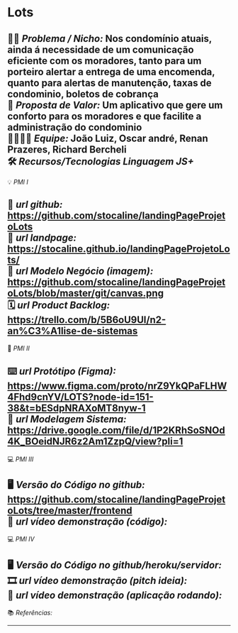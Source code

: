 # Lots
🙁🙂 _*Problema / Nicho:*_  Nos condomínio atuais, ainda á  necessidade de um comunicação eficiente com os moradores, tanto para um porteiro alertar a entrega de uma encomenda, quanto para alertas de manutenção, taxas de condominio, boletos de cobrança <br/>
🎁 _*Proposta de Valor:*_ Um aplicativo que gere um conforto para os moradores e que facilite a administração do condominio <br/> 
🧑‍💻👩‍💻 _*Equipe:*_ João Luiz, Oscar andré, Renan Prazeres, Richard Bercheli <br/>
🛠️ _*Recursos/Tecnologias Linguagem JS+*_
-------------------
💡 *PMI I*

🔗 _*url github:*_ https://github.com/stocaline/landingPageProjetoLots  <br/>
🛬 _*url landpage:*_ https://stocaline.github.io/landingPageProjetoLots/ <br/>
🤝 _*url Modelo Negócio (imagem):*_ https://github.com/stocaline/landingPageProjetoLots/blob/master/git/canvas.png <br/>
🗓️ _*url Product Backlog:*_ https://trello.com/b/5B6oU9Ul/n2-an%C3%A1lise-de-sistemas
-------------------
📲 *PMI II*

⌨️ _*url Protótipo (Figma):*_ https://www.figma.com/proto/nrZ9YkQPaFLHW4Fhd9cnYV/LOTS?node-id=151-38&t=bESdpNRAXoMT8nyw-1 <br/>
📝 _*url Modelagem Sistema:*_ https://drive.google.com/file/d/1P2KRhSoSNOd4K_BOeidNJR6z2Am1ZzpQ/view?pli=1
-------------------
💻 *PMI III*

🖥️ _*Versão do Código no github:*_  https://github.com/stocaline/landingPageProjetoLots/tree/master/frontend <br/>
🎥 _*url vídeo demonstração (código):*_   
-------------------
💻 *PMI IV*

🖥️ _*Versão do Código no github/heroku/servidor:*_   <br/>
🎞️ _*url vídeo demonstração (pitch ideia):*_   <br/>
🎥 _*url vídeo demonstração (aplicação rodando):*_
-------------------
📚 *Referências:*

-------------------
